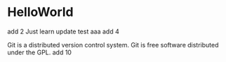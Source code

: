 # HelloWorld
add 2
Just learn
update test aaa
add 4 



Git is a distributed version control system.
Git is free software distributed under the GPL.
add 10
